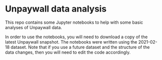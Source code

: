 # Unpaywall data analysis

This repo contains some Jupyter notebooks to help with some basic analyses of Unpaywall data. 

In order to use the notebooks, you will need to download a copy of the latest Unpaywall snapshot. The notebooks were written using the 2021-02-18 dataset. Note that if you use a future dataset and the structure of the data changes, then you will need to edit the code accordingly. 

